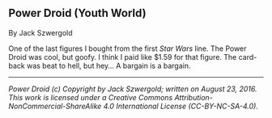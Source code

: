 ## Power Droid (Youth World)

By Jack Szwergold

One of the last figures I bought from the first *Star Wars* line. The Power Droid was cool, but goofy. I think I paid like $1.59 for that figure. The card-back was beat to hell, but hey… A bargain is a bargain.

***

*Power Droid (c) Copyright by Jack Szwergold; written on August 23, 2016. This work is licensed under a Creative Commons Attribution-NonCommercial-ShareAlike 4.0 International License (CC-BY-NC-SA-4.0).*